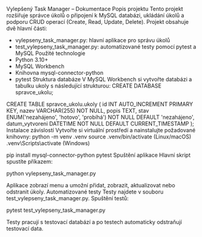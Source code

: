 Vylepšený Task Manager – Dokumentace
Popis projektu
Tento projekt rozšiřuje správce úkolů o připojení k MySQL databázi, ukládání úkolů a podporu CRUD operací (Create, Read, Update, Delete). Projekt obsahuje dvě hlavní části:

- vylepseny_task_manager.py: hlavní aplikace pro správu úkolů
- test_vylepseny_task_manager.py: automatizované testy pomocí pytest a MySQL
Použité technologie
- Python 3.10+
- MySQL Workbench
- Knihovna mysql-connector-python
- pytest
Struktura databáze
V MySQL Workbench si vytvořte databázi a tabulku ukoly s následující strukturou:
CREATE DATABASE spravce_ukolu;

CREATE TABLE spravce_ukolu.ukoly (
    id INT AUTO_INCREMENT PRIMARY KEY,
    nazev VARCHAR(255) NOT NULL,
    popis TEXT,
    stav ENUM('nezahájeno', 'hotovo', 'probíhá') NOT NULL DEFAULT 'nezahájeno',
    datum_vytvoreni DATETIME NOT NULL DEFAULT CURRENT_TIMESTAMP
);
Instalace závislostí
Vytvořte si virtuální prostředí a nainstalujte požadované knihovny:
python -m venv .venv
source .venv/bin/activate     (Linux/macOS)
.venv\Scripts\activate       (Windows)

pip install mysql-connector-python pytest
Spuštění aplikace
Hlavní skript spustíte příkazem:

python vylepseny_task_manager.py

Aplikace zobrazí menu a umožní přidat, zobrazit, aktualizovat nebo odstranit úkoly.
Automatizované testy
Testy najdete v souboru test_vylepseny_task_manager.py. Spuštění testů:

pytest test_vylepseny_task_manager.py

Testy pracují s testovací databází a po testech automaticky odstraňují testovací data.
